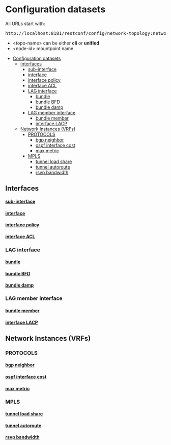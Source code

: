 # Configuration datasets

All URLs start with:

<pre>http://localhost:8181/restconf/config/network-topology:network-topology/topology/&lt;topo-name&gt;/node/&lt;node-id&gt;/yang-ext:mount/</pre>

- &lt;topo-name&gt; can be either <b>cli</b> or <b>unified</b>
- &lt;node-id&gt; mountpoint name

* [Configuration datasets](#configuration-datasets)
  * [Interfaces](#interfaces)
       * [<a href="Interfaces/subinterface_common.md">sub-interface</a>](#sub-interface)
       * [<a href="Interfaces/interface_common.md">interface</a>](#interface)
       * [<a href="Interfaces/interface_policy.md">interface policy</a>](#interface-policy)
       * [<a href="Interfaces/interface_acl.md">interface ACL</a>](#interface-acl)
     * [LAG interface](#lag-interface)
       * [<a href="Interfaces/LAG interfaces/bundle_common.md">bundle</a>](#bundle)
       * [<a href="Interfaces/LAG interfaces/bundle_bfd.md">bundle BFD</a>](#bundle-bfd)
       * [<a href="Interfaces/LAG interfaces/bundle_dampening.md">bundle damp</a>](#bundle-dampening)
     * [LAG member interface](#lag-member-interface)
       * [<a href="Interfaces/LAG member interfaces/bundle_member_common.md">bundle member</a>](#bundle-member)
       * [<a href="Interfaces/LAG member interfaces/interface_lacp.md">interface LACP</a>](#interface-lacp)
  * [Network Instances (VRFs)](#network-instances-vrfs)
     * [PROTOCOLS](#protocols)
       * [<a href="Network Instances/Protocols/bgp_neighbor.md">bgp neighbor</a>](#bgp-neighbor)
       * [<a href="Network Instances/Protocols/ospf_interface_cost.md">ospf interface cost</a>](#ospf-interface-cost)
       * [<a href="Network Instances/Protocols/ospf_metric.md">max metric</a>](#max-metric)
     * [MPLS](#mpls)
       * [<a href="Network Instances/MPLS/mpls_tunnel_load_share.md">tunnel load share</a>](#tunnel-load-share)
       * [<a href="Network Instances/MPLS/mpls_tunnel_autoroute.md">tunnel autoroute</a>](#tunnel-autoroute)
       * [<a href="Network Instances/MPLS/rsvp_bandwidth.md">rsvp bandwidth</a>](#rsvp-bandwidth)


## Interfaces

#### [sub-interface](Interfaces/subinterface_common.md)

#### [interface](Interfaces/interface_common.md)

#### [interface policy](Interfaces/interface_policy.md)

#### [interface ACL](Interfaces/interface_acl.md)

### LAG interface

#### [bundle](Interfaces/LAG%20interfaces/bundle_common.md)

#### [bundle BFD](Interfaces/LAG%20interfaces/bundle_bfd.md)

#### [bundle damp](Interfaces/LAG%20interfaces/bundle_dampening.md)

### LAG member interface

#### [bundle member](Interfaces/LAG%20member%20interfaces/bundle_member_common.md)

#### [interface LACP](Interfaces/LAG%20member%20interfaces/interface_lacp.md)

## Network Instances (VRFs)

### PROTOCOLS

#### [bgp neighbor](Network%20Instances/Protocols/bgp_neighbor.md)

#### [ospf interface cost](Network%20Instances/Protocols/ospf_interface_cost.md)

#### [max metric](Network%20Instances/Protocols/ospf_metric.md)

### MPLS

#### [tunnel load share](Network%20Instances/MPLS/mpls_tunnel_load_share.md)

#### [tunnel autoroute](Network%20Instances/MPLS/mpls_tunnel_autoroute.md)

#### [rsvp bandwidth](Network%20Instances/MPLS/rsvp_bandwidth.md)
